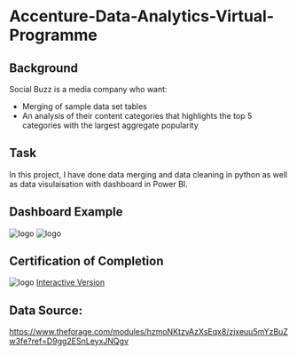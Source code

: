 # Accenture-Data-Analytics-Virtual-Programme
## Background
Social Buzz is a media company who want:
* Merging of sample data set tables
* An analysis of their content categories that highlights the top 5 categories with the largest aggregate popularity
## Task
In this project, I have done data merging and data cleaning in python as well as data visulaisation with dashboard in Power BI.
## Dashboard Example
![logo](https://github.com/Sohail00786/Power-BI/blob/eb0367dc1e803efcf4a332ed9db2de73537fae43/Accenture%20Data%20Analytics/Screenshot%20(26).png)
![logo](https://github.com/Sohail00786/Power-BI/blob/43834fba27e376371091ddea22b604254edf323e/Accenture%20Data%20Analytics/Screenshot%20(27).png)
## Certification of Completion
![logo](https://github.com/Sohail00786/Power-BI/blob/0690fc4a03aaf0b330a20c464ed1fdd44f2bee2b/Accenture%20Data%20Analytics/Screenshot%20(28).png)
[Interactive Version](https://app.powerbi.com/view?r=eyJrIjoiN2UxNGZmYzEtMzNlYS00YTNhLTlkMGQtOTAwZWI5YTZmMWI1IiwidCI6IjAwMTM5NDg3LWRkNDUtNDQ2MS04OWU0LWViZWI1NzgxYmRlOCJ9&pageName=ReportSection)
## Data Source: 
https://www.theforage.com/modules/hzmoNKtzvAzXsEqx8/zjxeuu5mYzBuZw3fe?ref=D9gg2ESnLeyxJNQgv
